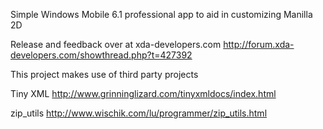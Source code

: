 Simple Windows Mobile 6.1 professional app to aid in customizing Manilla 2D

Release and feedback over at xda-developers.com
http://forum.xda-developers.com/showthread.php?t=427392

This project makes use of third party projects

Tiny XML
http://www.grinninglizard.com/tinyxmldocs/index.html

zip\_utils
http://www.wischik.com/lu/programmer/zip_utils.html